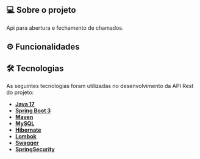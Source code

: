 ## 💻 Sobre o projeto

Api para abertura e fechamento de chamados. 

## ⚙️ Funcionalidades

## 🛠 Tecnologias

As seguintes tecnologias foram utilizadas no desenvolvimento da API Rest do projeto:

- **[Java 17](https://www.oracle.com/java)**
- **[Spring Boot 3](https://spring.io/projects/spring-boot)**
- **[Maven](https://maven.apache.org)**
- **[MySQL](https://www.mysql.com)**
- **[Hibernate](https://hibernate.org)**
- **[Lombok](https://projectlombok.org)**
- **[Swagger](https://swagger.io/docs/specification/about/)**
- **[SpringSecurity](https://docs.spring.io/spring-security/reference/index.html)**
